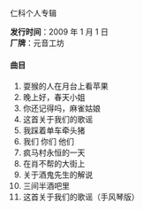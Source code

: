 仁科个人专辑

**发行时间**：2009 年 1 月 1 日  
**厂牌**：元音工坊

#### 曲目

1. 耍猴的人在月台上看苹果
2. 晚上好，春天小姐
3. 你还记得吗，麻雀姑娘
4. 这首关于我们的歌谣
5. 我踩着单车牵头猪
6. 我们 你们 他们
7. 疯马村永恒的一天
8. 在肖不帮的大街上
9. 关于酒鬼先生的解说
10. 三间半酒吧里
11. 这首关于我们的歌谣（手风琴版）
